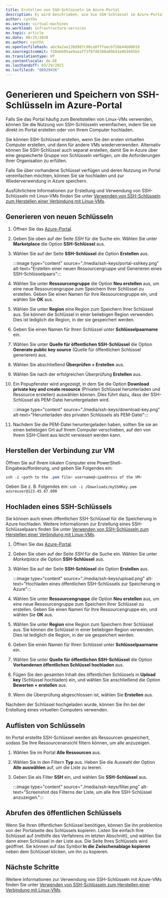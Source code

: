 ```yaml
---
title: Erstellen von SSH-Schlüsseln im Azure-Portal
description: Es wird beschrieben, wie Sie SSH-Schlüssel im Azure-Portal generieren und speichern, um für die Linux-VMs eine Verbindung herzustellen.
author: cynthn
ms.service: virtual-machines
ms.workload: infrastructure-services
ms.topic: article
ms.date: 08/25/2020
ms.author: cynthn
ms.openlocfilehash: abc9a2ae130d987c90ce87ffaecbf2bb44b06010
ms.sourcegitcommit: f28ebb95ae9aaaff3f87d8388a09b41e0b3445b5
ms.translationtype: HT
ms.contentlocale: de-DE
ms.lasthandoff: 03/29/2021
ms.locfileid: "88929436"
---
```

# <a name="generate-and-store-ssh-keys-in-the-azure-portal"></a>Generieren und Speichern von SSH-Schlüsseln im Azure-Portal

Falls Sie das Portal häufig zum Bereitstellen von Linux-VMs verwenden, können Sie die Nutzung von SSH-Schlüsseln vereinfachen, indem Sie sie direkt im Portal erstellen oder von Ihrem Computer hochladen.

Sie können SSH-Schlüssel erstellen, wenn Sie den ersten virtuellen Computer erstellen, und dann für andere VMs wiederverwenden. Alternativ können Sie SSH-Schlüssel auch separat erstellen, damit Sie in Azure über eine gespeicherte Gruppe von Schlüsseln verfügen, um die Anforderungen Ihrer Organisation zu erfüllen. 

Falls Sie über vorhandene Schlüssel verfügen und deren Nutzung im Portal vereinfachen möchten, können Sie sie hochladen und zur Wiederverwendung in Azure speichern.

Ausführlichere Informationen zur Erstellung und Verwendung von SSH-Schlüsseln mit Linux-VMs finden Sie unter [Verwenden von SSH-Schlüsseln zum Herstellen einer Verbindung mit Linux-VMs](./linux/ssh-from-windows.md).

## <a name="generate-new-keys"></a>Generieren von neuen Schlüsseln

1. Öffnen Sie das [Azure-Portal](https://portal.azure.com).

1. Geben Sie oben auf der Seite *SSH* für die Suche ein. Wählen Sie unter **Marketplace** die Option **SSH-Schlüssel** aus.

1. Wählen Sie auf der Seite **SSH-Schlüssel** die Option **Erstellen** aus.

   :::image type="content" source="./media/ssh-keys/portal-sshkey.png" alt-text="Erstellen einer neuen Ressourcengruppe und Generieren eines SSH-Schlüsselpaars":::

1. Wählen Sie unter **Ressourcengruppe** die Option **Neu erstellen** aus, um eine neue Ressourcengruppe zum Speichern Ihrer Schlüssel zu erstellen. Geben Sie einen Namen für Ihre Ressourcengruppe ein, und wählen Sie **OK** aus.

1. Wählen Sie unter **Region** eine Region zum Speichern Ihrer Schlüssel aus. Sie können die Schlüssel in einer beliebigen Region verwenden. Dies ist lediglich die Region, in der sie gespeichert werden.

1. Geben Sie einen Namen für Ihren Schlüssel unter **Schlüsselpaarname** ein.

1. Wählen Sie unter **Quelle für öffentlichen SSH-Schlüssel** die Option **Generate public key source** (Quelle für öffentlichen Schlüssel generieren) aus. 

1. Wählen Sie abschließend **Überprüfen + Erstellen** aus.

1. Wählen Sie nach der erfolgreichen Überprüfung **Erstellen** aus.

1. Ein Popupfenster wird angezeigt, in dem Sie die Option **Download private key and create resource** (Privaten Schlüssel herunterladen und Ressource erstellen) auswählen können. Dies führt dazu, dass der SSH-Schlüssel als PEM-Datei heruntergeladen wird.

   :::image type="content" source="./media/ssh-keys/download-key.png" alt-text="Herunterladen des privaten Schlüssels als PEM-Datei":::

1. Nachdem Sie die PEM-Datei heruntergeladen haben, sollten Sie sie an einen beliebigen Ort auf Ihrem Computer verschieben, auf den von Ihrem SSH-Client aus leicht verwiesen werden kann.


## <a name="connect-to-the-vm"></a>Herstellen der Verbindung zur VM

Öffnen Sie auf Ihrem lokalen Computer eine PowerShell-Eingabeaufforderung, und geben Sie Folgendes ein:

```powershell
ssh -i <path to the .pem file> username@<ipaddress of the VM>
```

Geben Sie z. B. Folgendes ein: `ssh -i /Downloads/mySSHKey.pem azureuser@123.45.67.890`


## <a name="upload-an-ssh-key"></a>Hochladen eines SSH-Schlüssels

Sie können auch einen öffentlichen SSH-Schlüssel für die Speicherung in Azure hochladen. Weitere Informationen zur Erstellung eines SSH-Schlüsselpaars finden Sie unter [Verwenden von SSH-Schlüsseln zum Herstellen einer Verbindung mit Linux-VMs](./linux/ssh-from-windows.md).

1. Öffnen Sie das [Azure-Portal](https://portal.azure.com).

1. Geben Sie oben auf der Seite *SSH* für die Suche ein. Wählen Sie unter *Marketplace* die Option **SSH-Schlüssel** aus.

1. Wählen Sie auf der Seite **SSH-Schlüssel** die Option **Erstellen** aus.

   :::image type="content" source="./media/ssh-keys/upload.png" alt-text="Hochladen eines öffentlichen SSH-Schlüssels zur Speicherung in Azure":::

1. Wählen Sie unter **Ressourcengruppe** die Option **Neu erstellen** aus, um eine neue Ressourcengruppe zum Speichern Ihrer Schlüssel zu erstellen. Geben Sie einen Namen für Ihre Ressourcengruppe ein, und wählen Sie **OK** aus.

1. Wählen Sie unter **Region** eine Region zum Speichern Ihrer Schlüssel aus. Sie können die Schlüssel in einer beliebigen Region verwenden. Dies ist lediglich die Region, in der sie gespeichert werden.

1. Geben Sie einen Namen für Ihren Schlüssel unter **Schlüsselpaarname** ein.

1. Wählen Sie unter **Quelle für öffentlichen SSH-Schlüssel** die Option **Vorhandenen öffentlichen Schlüssel hochladen** aus. 

1. Fügen Sie den gesamten Inhalt des öffentlichen Schlüssels in **Upload key** (Schlüssel hochladen) ein, und wählen Sie anschließend die Option **Bewerten + erstellen** aus.

1. Wenn die Überprüfung abgeschlossen ist, wählen Sie **Erstellen** aus. 

Nachdem der Schlüssel hochgeladen wurde, können Sie ihn bei der Erstellung eines virtuellen Computers verwenden.

## <a name="list-keys"></a>Auflisten von Schlüsseln

Im Portal erstellte SSH-Schlüssel werden als Ressourcen gespeichert, sodass Sie Ihre Ressourcenansicht filtern können, um alle anzuzeigen.

1. Wählen Sie im Portal **Alle Ressourcen** aus.
1. Wählen Sie in den Filtern **Typ** aus. Heben Sie die Auswahl der Option **Alle auswählen** auf, um die Liste zu leeren.
1. Geben Sie als Filter **SSH** ein, und wählen Sie **SSH-Schlüssel** aus.

   :::image type="content" source="./media/ssh-keys/filter.png" alt-text="Screenshot des Filterns der Liste, um alle Ihre SSH-Schlüssel anzuzeigen.":::

## <a name="get-the-public-key"></a>Abrufen des öffentlichen Schlüssels

Wenn Sie Ihren öffentlichen Schlüssel benötigen, können Sie ihn problemlos von der Portalseite des Schlüssels kopieren. Listen Sie einfach Ihre Schlüssel auf (mithilfe des Verfahrens im letzten Abschnitt), und wählen Sie dann einen Schlüssel in der Liste aus. Die Seite Ihres Schlüssels wird geöffnet. Sie können auf das Symbol **In die Zwischenablage kopieren** neben dem Schlüssel klicken, um ihn zu kopieren.

## <a name="next-steps"></a>Nächste Schritte

Weitere Informationen zur Verwendung von SSH-Schlüsseln mit Azure-VMs finden Sie unter [Verwenden von SSH-Schlüsseln zum Herstellen einer Verbindung mit Linux-VMs](./linux/ssh-from-windows.md).
